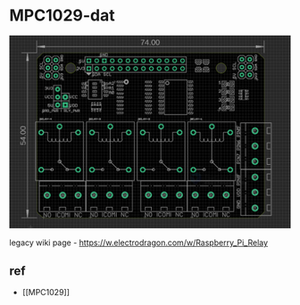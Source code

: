 
# MPC1029-dat

![](2024-01-14-11-18-32.png)

legacy wiki page - https://w.electrodragon.com/w/Raspberry_Pi_Relay

## ref 

- [[MPC1029]]